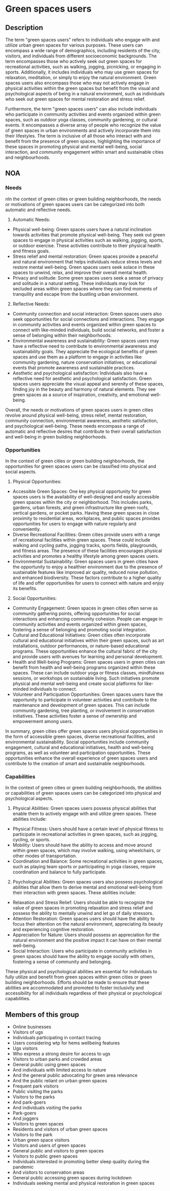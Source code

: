 # Green spaces users

## Description

The term "green spaces users" refers to individuals who engage with and utilize urban green spaces for various purposes. These users can encompass a wide range of demographics, including residents of the city, visitors, and individuals from different socioeconomic backgrounds. The term encompasses those who actively seek out green spaces for recreational activities, such as walking, jogging, picnicking, or engaging in sports. Additionally, it includes individuals who may use green spaces for relaxation, meditation, or simply to enjoy the natural environment. Green spaces users also encompass those who may not actively engage in physical activities within the green spaces but benefit from the visual and psychological aspects of being in a natural environment, such as individuals who seek out green spaces for mental restoration and stress relief.

Furthermore, the term "green spaces users" can also include individuals who participate in community activities and events organized within green spaces, such as outdoor yoga classes, community gardening, or cultural events. It encompasses a diverse array of people who recognize the value of green spaces in urban environments and actively incorporate them into their lifestyles. The term is inclusive of all those who interact with and benefit from the presence of green spaces, highlighting the importance of these spaces in promoting physical and mental well-being, social interaction, and community engagement within smart and sustainable cities and neighbourhoods.

## NOA

### Needs

nIn the context of green cities or green building neighborhoods, the needs or motivations of green spaces users can be categorized into both automatic and reflective needs. 

1. Automatic Needs:
- Physical well-being: Green spaces users have a natural inclination towards activities that promote physical well-being. They seek out green spaces to engage in physical activities such as walking, jogging, sports, or outdoor exercise. These activities contribute to their physical health and fitness goals.
- Stress relief and mental restoration: Green spaces provide a peaceful and natural environment that helps individuals reduce stress levels and restore mental well-being. Green spaces users seek solace in these spaces to unwind, relax, and improve their overall mental health.
- Privacy and solitude: Some green spaces users seek a sense of privacy and solitude in a natural setting. These individuals may look for secluded areas within green spaces where they can find moments of tranquility and escape from the bustling urban environment.

2. Reflective Needs:
- Community connection and social interaction: Green spaces users also seek opportunities for social connections and interactions. They engage in community activities and events organized within green spaces to connect with like-minded individuals, build social networks, and foster a sense of belonging within their neighborhoods.
- Environmental awareness and sustainability: Green spaces users may have a reflective need to contribute to environmental awareness and sustainability goals. They appreciate the ecological benefits of green spaces and use them as a platform to engage in activities like community gardening, nature conservation initiatives, or educational events that promote awareness and sustainable practices.
- Aesthetic and psychological satisfaction: Individuals also have a reflective need for aesthetic and psychological satisfaction. Green spaces users appreciate the visual appeal and serenity of these spaces, finding joy in the beauty and harmony of natural elements. They see green spaces as a source of inspiration, creativity, and emotional well-being.

Overall, the needs or motivations of green spaces users in green cities revolve around physical well-being, stress relief, mental restoration, community connection, environmental awareness, aesthetic satisfaction, and psychological well-being. These needs encompass a range of automatic and reflective desires that contribute to their overall satisfaction and well-being in green building neighborhoods.

### Opportunities

In the context of green cities or green building neighborhoods, the opportunities for green spaces users can be classified into physical and social aspects.

1. Physical Opportunities: 
- Accessible Green Spaces: One key physical opportunity for green spaces users is the availability of well-designed and easily accessible green spaces within the city or neighborhood. This includes parks, gardens, urban forests, and green infrastructure like green roofs, vertical gardens, or pocket parks. Having these green spaces in close proximity to residential areas, workplaces, and public spaces provides opportunities for users to engage with nature regularly and conveniently.
- Diverse Recreational Facilities: Green cities provide users with a range of recreational facilities within green spaces. These could include walking and cycling paths, jogging tracks, sports fields, playgrounds, and fitness areas. The presence of these facilities encourages physical activities and promotes a healthy lifestyle among green spaces users.
- Environmental Sustainability: Green spaces users in green cities have the opportunity to enjoy a healthier environment due to the presence of sustainable features like improved air quality, reduced noise pollution, and enhanced biodiversity. These factors contribute to a higher quality of life and offer opportunities for users to connect with nature and enjoy its benefits.

2. Social Opportunities:
- Community Engagement: Green spaces in green cities often serve as community gathering points, offering opportunities for social interactions and enhancing community cohesion. People can engage in community activities and events organized within green spaces, fostering a sense of belonging and promoting social integration.
- Cultural and Educational Initiatives: Green cities often incorporate cultural and educational initiatives within their green spaces, such as art installations, outdoor performances, or nature-based educational programs. These opportunities enhance the cultural fabric of the city and provide users with avenues for learning and personal development.
- Health and Well-being Programs: Green spaces users in green cities can benefit from health and well-being programs organized within these spaces. These can include outdoor yoga or fitness classes, mindfulness sessions, or workshops on sustainable living. Such initiatives promote physical and mental well-being and create social platforms for like-minded individuals to connect.
- Volunteer and Participation Opportunities: Green spaces users have the opportunity to participate in volunteer activities and contribute to the maintenance and development of green spaces. This can include community gardening, tree planting, or involvement in conservation initiatives. These activities foster a sense of ownership and empowerment among users.

In summary, green cities offer green spaces users physical opportunities in the form of accessible green spaces, diverse recreational facilities, and environmental sustainability. Social opportunities include community engagement, cultural and educational initiatives, health and well-being programs, as well as volunteer and participation opportunities. These opportunities enhance the overall experience of green spaces users and contribute to the creation of smart and sustainable neighborhoods.

### Capabilities

In the context of green cities or green building neighborhoods, the abilities or capabilities of green spaces users can be categorized into physical and psychological aspects. 

1. Physical Abilities: Green spaces users possess physical abilities that enable them to actively engage with and utilize green spaces. These abilities include:

- Physical Fitness: Users should have a certain level of physical fitness to participate in recreational activities in green spaces, such as jogging, cycling, or sports.
- Mobility: Users should have the ability to access and move around within green spaces, which may involve walking, using wheelchairs, or other modes of transportation.
- Coordination and Balance: Some recreational activities in green spaces, such as playing team sports or participating in yoga classes, require coordination and balance to fully participate.

2. Psychological Abilities: Green spaces users also possess psychological abilities that allow them to derive mental and emotional well-being from their interaction with green spaces. These abilities include:

- Relaxation and Stress Relief: Users should be able to recognize the value of green spaces in promoting relaxation and stress relief and possess the ability to mentally unwind and let go of daily stressors.
- Attention Restoration: Green spaces users should have the ability to focus their attention on the natural environment, appreciating its beauty and experiencing cognitive restoration.
- Appreciation for Nature: Users should possess an appreciation for the natural environment and the positive impact it can have on their mental well-being.
- Social Interaction: Users who participate in community activities in green spaces should have the ability to engage socially with others, fostering a sense of community and belonging.

These physical and psychological abilities are essential for individuals to fully utilize and benefit from green spaces within green cities or green building neighborhoods. Efforts should be made to ensure that these abilities are accommodated and promoted to foster inclusivity and accessibility for all individuals regardless of their physical or psychological capabilities.

## Members of this group

* Online businesses
* Visitors of ugs
* Individuals participating in contact tracing
* Users considering wtp for hems wellbeing features
* Ugs visitors
* Who express a strong desire for access to ugs
* Visitors to urban parks and crowded areas
* General public using green spaces
* And individuals with limited access to nature
* And the general public advocating for green area relevance
* And the public reliant on urban green spaces
* Frequent park visitors
* Public visiting the parks
* Visitors to the parks
* And park-goers
* And individuals visiting the parks
* Park-goers
* And joggers
* Visitors to green spaces
* Residents and visitors of urban green spaces
* Visitors to the park
* Urban green space visitors
* Visitors and users of green spaces
* General public and visitors to green spaces
* Visitors to public green spaces
* Individuals interested in promoting better sleep quality during the pandemic
* And visitors to conservation areas
* General public accessing green spaces during lockdown
* Individuals seeking mental and physical restoration in green spaces